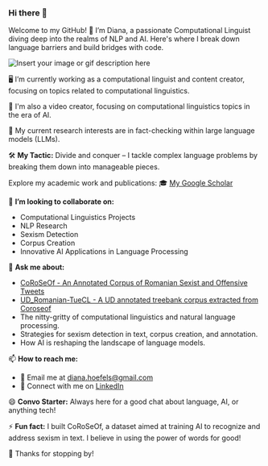 ### Hi there 👋

Welcome to my GitHub! 🌟 I’m Diana, a passionate Computational Linguist diving deep into the realms of NLP and AI. Here's where I break down language barriers and build bridges with code.

![Insert your image or gif description here](https://i.giphy.com/media/v1.Y2lkPTc5MGI3NjExZ3Rxdnd2YWJicGFkbnpnbmh1bmUzeDNvbTV4cDNnYnVpZ2N0OGMyNyZlcD12MV9pbnRlcm5hbF9naWZfYnlfaWQmY3Q9Zw/dkXKZzUJlM7xDm31ge/giphy.gif)

🖥️ I’m currently working as a computational linguist and content creator, focusing on topics related to computational linguistics.

🎥 I'm also a video creator, focusing on computational linguistics topics in the era of AI.

🌱 My current research interests are in fact-checking within large language models (LLMs).

🛠️ **My Tactic:** Divide and conquer – I tackle complex language problems by breaking them down into manageable pieces.

Explore my academic work and publications: 🎓 [My Google Scholar](https://scholar.google.com/citations?user=Sn0p5uIAAAAJ&hl=en)

👯 **I’m looking to collaborate on:**
   - Computational Linguistics Projects
   - NLP Research
   - Sexism Detection
   - Corpus Creation
   - Innovative AI Applications in Language Processing

💬 **Ask me about:**
   - [CoRoSeOf - An Annotated Corpus of Romanian Sexist and Offensive Tweets](https://aclanthology.org/2022.lrec-1.243/)
   - [UD_Romanian-TueCL - A UD annotated treebank corpus extracted from Coroseof](https://github.com/UniversalDependencies/UD_Romanian-TueCL)
   - The nitty-gritty of computational linguistics and natural language processing.
   - Strategies for sexism detection in text, corpus creation, and annotation.
   - How AI is reshaping the landscape of language models.

📫 **How to reach me:**
   - 📧 Email me at diana.hoefels@gmail.com
   - 🤝 Connect with me on [LinkedIn](https://www.linkedin.com/in/diana-hoefels-6668b776/)

😄 **Convo Starter:** Always here for a good chat about language, AI, or anything tech!

⚡ **Fun fact:** I built CoRoSeOf, a dataset aimed at training AI to recognize and address sexism in text. I believe in using the power of words for good!

👋 Thanks for stopping by!
